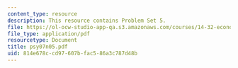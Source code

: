```yaml
---
content_type: resource
description: This resource contains Problem Set 5.
file: https://ol-ocw-studio-app-qa.s3.amazonaws.com/courses/14-32-econometrics-spring-2007/814e678ccd97607bfac586a3c787d48b_psy07n05.pdf
file_type: application/pdf
resourcetype: Document
title: psy07n05.pdf
uid: 814e678c-cd97-607b-fac5-86a3c787d48b
---
```

